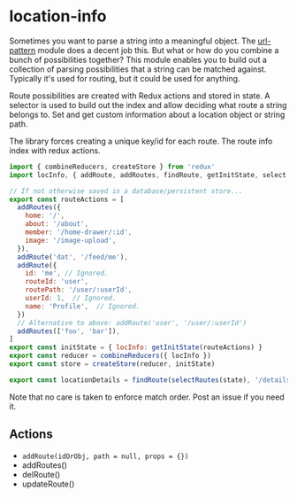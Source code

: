 # location-info

Sometimes you want to parse a string into a meaningful object. The [url-pattern](https://github.com/snd/url-pattern) module does a decent job this. But what or how do you combine a bunch of possibilities together? This module enables you to build out a collection of parsing possibilities that a string can be matched against. Typically it's used for routing, but it could be used for anything.

Route possibilities are created with Redux actions and stored in state. A selector is used to build out the index and allow deciding what route a string belongs to.
Set and get custom information about a location object or string path.

The library forces creating a unique key/id for each route. The route info index with redux actions.

```javascript
import { combineReducers, createStore } from 'redux'
import locInfo, { addRoute, addRoutes, findRoute, getInitState, select } from 'location-info'

// If not otherwise saved in a database/persistent store...
export const routeActions = [
  addRoutes({
    home: '/',
    about: '/about',
    member: '/home-drawer/:id',
    image: '/image-upload',
  }),
  addRoute('dat', '/feed/me'),
  addRoute({
    id: 'me', // Ignored.
    routeId: 'user',
    routePath: '/user/:userId',
    userId: 1,  // Ignored.
    name: 'Profile',  // Ignored.
  })
  // Alternative to above: addRoute('user', '/user/:userId')
  addRoutes(['foo', 'bar']),
]
export const initState = { locInfo: getInitState(routeActions) }
export const reducer = combineReducers({ locInfo })
export const store = createStore(reducer, initState)

export const locationDetails = findRoute(selectRoutes(state), '/details/vroom')

```

Note that no care is taken to enforce match order. Post an issue if you need it.

## Actions

* `addRoute(idOrObj, path = null, props = {})`
* addRoutes()
* delRoute()
* updateRoute()
